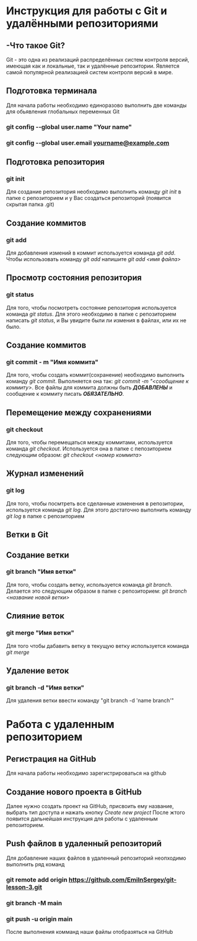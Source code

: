 # Инструкция для работы с Git и удалёнными репозиториями

## -Что такое Git?
Git - это одна из реализаций распределённых систем контроля версий, имеющая как и локальные, так и удалённые репозитории. Является самой популярной реализацией систем контроля версий в мире.

## Подготовка терминала

Для начала работы необходимо единоразово выполнить две команды для обьявления глобальных переменных Git

### git config --global user.name "Your name"

### git config --global user.email yourname@example.com

## Подготовка репозитория

### git init

Для создание репозитория необходимо выполнить команду *git init*  в папке с репозиторием и у Вас создаться репозиторий (появится скрытая папка .git)

## Создание коммитов

### git add
Для добавления измений в коммит используется команда *git add*. Чтобы использовать команду *git add* напишите *git add <имя файла>*

## Просмотр состояния репозитория

### git status

Для того, чтобы посмотреть состояние репозитория используется команда *git status*. Для этого необходимо в папке с репозиторием написать *git status*, и Вы увидите были ли измения в файлах, или их не было.

## Создание коммитов

### git commit - m "Имя коммита"

Для того, чтобы создать коммит(сохранение) необходимо выполнить команду *git commit*. Выполняется она так: *git commit -m "<сообщение к коммиту>*. Все файлы для коммита должны быть ***ДОБАВЛЕНЫ*** и сообщение к коммиту писать ***ОБЯЗАТЕЛЬНО***.

## Перемещение между сохранениями

### git checkout

Для того, чтобы перемещаться между коммитами, используется команда *git checkout*. Используется она в папке с пепозиторием следующим образом: *git checkout <номер коммита>*

## Журнал изменений

### git log

Для того, чтобы посмтреть все сделанные изменения в репозитории, используется команда *git log*. Для этого достаточно выполнить команду *git log* в папке с репозиторием

## Ветки в Git

## Создание ветки

### git branch "Имя ветки"

Для того, чтобы создать ветку, используется команда *git branch*. Делается это следующим образом в папке с репозиторием: *git branch <название новой ветки>*

## Слияние веток

### git merge "Имя ветки"

Для того чтобы дабавить ветку в текущую ветку используется команда *git merge <name branch>*

## Удаление веток

### git branch -d "Имя ветки"

Для удаления ветки ввести команду "git branch -d 'name branch'"

# Работа с удаленным репозиторием

## Регистрация на GitHub

Для начала работы необходимо зарегистрироваться на github

## Создание нового проекта в GitHub

Далее нужно создать проект на GitHub, присвоить ему название, выбрать тип доступа и нажать кнопку *Create new project*
После жтого появится дальнейшая инструкция для работы с удаленным репозиторием.

## Push файлов в удаленный репозиторий

Для добавление наших файлов в удаленный репозиторий неопходимо выполнить ряд команд

### git remote add origin https://github.com/EmilnSergey/git-lesson-3.git
### git branch -M main
### git push -u origin main

После выполнения комманд наши файлы отобразяться на GitHub

